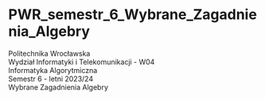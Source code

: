 # PWR_semestr_6_Wybrane_Zagadnienia_Algebry

Politechnika Wrocławska\
Wydział Informatyki i Telekomunikacji - W04\
Informatyka Algorytmiczna\
Semestr 6 - letni 2023/24\
Wybrane Zagadnienia Algebry